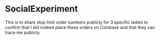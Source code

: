 # SocialExperiment

This is to share stop limit order numbers publicly for 3 specific ladies to confirm that I did indeed place these orders on Coinbase and that they can trace me publicly.
